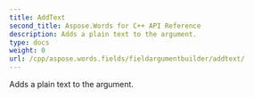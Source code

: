 ```yaml
---
title: AddText
second_title: Aspose.Words for C++ API Reference
description: Adds a plain text to the argument. 
type: docs
weight: 0
url: /cpp/aspose.words.fields/fieldargumentbuilder/addtext/
---
```


Adds a plain text to the argument. 

